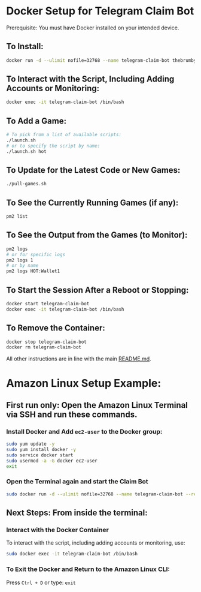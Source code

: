 # Docker Setup for Telegram Claim Bot

Prerequisite: You must have Docker installed on your intended device.

## To Install:
```sh
docker run -d --ulimit nofile=32768 --name telegram-claim-bot thebrumby/telegram-claim-bot:1.0
```
## To Interact with the Script, Including Adding Accounts or Monitoring:
```sh
docker exec -it telegram-claim-bot /bin/bash
```
## To Add a Game:
```sh
# To pick from a list of available scripts:
./launch.sh
# or to specify the script by name:
./launch.sh hot
```
## To Update for the Latest Code or New Games:
```sh
./pull-games.sh
```
## To See the Currently Running Games (if any):
```sh
pm2 list
```
## To See the Output from the Games (to Monitor):
```sh
pm2 logs 
# or for specific logs
pm2 logs 1
# or by name
pm2 logs HOT:Wallet1
```
## To Start the Session After a Reboot or Stopping:
```sh
docker start telegram-claim-bot
docker exec -it telegram-claim-bot /bin/bash
```
## To Remove the Container:
```sh
docker stop telegram-claim-bot
docker rm telegram-claim-bot
```
All other instructions are in line with the main [README.md](https://github.com/thebrumby/HotWalletClaimer).

# Amazon Linux Setup Example:

## First run only: Open the Amazon Linux Terminal via SSH and run these commands.

### Install Docker and Add `ec2-user` to the Docker group:
```sh
sudo yum update -y
sudo yum install docker -y
sudo service docker start
sudo usermod -a -G docker ec2-user
exit
```
### Open the Terminal again and start the Claim Bot
```sh
sudo docker run -d --ulimit nofile=32768 --name telegram-claim-bot --restart unless-stopped thebrumby/telegram-claim-bot:1.0
```
## Next Steps: From inside the terminal:

### Interact with the Docker Container
To interact with the script, including adding accounts or monitoring, use:
```sh
sudo docker exec -it telegram-claim-bot /bin/bash
```
### To Exit the Docker and Return to the Amazon Linux CLI:
Press `Ctrl + D` or type:
`exit`
